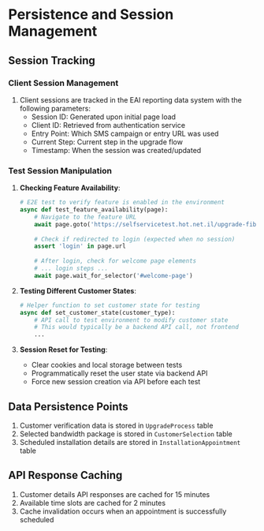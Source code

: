 # Persistence and Session Management

## Session Tracking

### Client Session Management

1. Client sessions are tracked in the EAI reporting data system with the following parameters:
   - Session ID: Generated upon initial page load
   - Client ID: Retrieved from authentication service
   - Entry Point: Which SMS campaign or entry URL was used
   - Current Step: Current step in the upgrade flow
   - Timestamp: When the session was created/updated

### Test Session Manipulation

1. **Checking Feature Availability**:
   ```python
   # E2E test to verify feature is enabled in the environment
   async def test_feature_availability(page):
       # Navigate to the feature URL
       await page.goto('https://selfservicetest.hot.net.il/upgrade-fiber')
       
       # Check if redirected to login (expected when no session)
       assert 'login' in page.url
       
       # After login, check for welcome page elements
       # ... login steps ...
       await page.wait_for_selector('#welcome-page')
   ```

2. **Testing Different Customer States**:
   ```python
   # Helper function to set customer state for testing
   async def set_customer_state(customer_type):
       # API call to test environment to modify customer state
       # This would typically be a backend API call, not frontend
       ...
   ```

3. **Session Reset for Testing**:
   - Clear cookies and local storage between tests
   - Programmatically reset the user state via backend API
   - Force new session creation via API before each test

## Data Persistence Points

1. Customer verification data is stored in `UpgradeProcess` table
2. Selected bandwidth package is stored in `CustomerSelection` table
3. Scheduled installation details are stored in `InstallationAppointment` table

## API Response Caching

1. Customer details API responses are cached for 15 minutes
2. Available time slots are cached for 2 minutes
3. Cache invalidation occurs when an appointment is successfully scheduled

